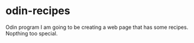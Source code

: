 # odin-recipes
Odin program
I am going to be creating a web page that has some recipes. Nopthing too special. 

